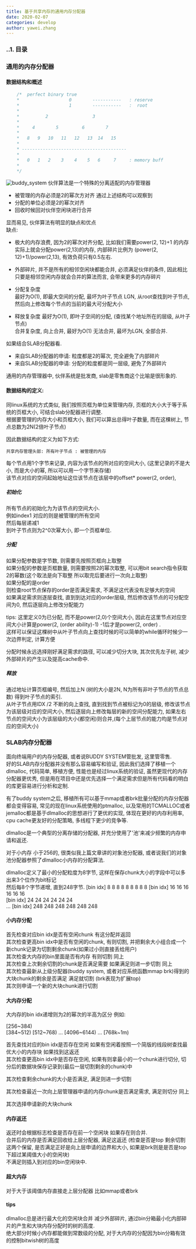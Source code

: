 ```yaml
---
title: 基于共享内存的通用内存分配器
date: 2020-02-07
categories: develop 
author: yawei.zhang 
---
```


### ..1. 目录  


### 通用的内存分配器
#### 数据结构和概述  
```C++
    /*  perfect binary true
    *                   0        -----------   : reserve
    *	                1        -----------   :  root 
    *
    *          2                 3
    *
    *     4        5         6        7
    *
    *   8   9   10   11   12   13  14   15
    *
    * ----------------------------------------
    *
    *   0   1   2    3    4    5   6     7     : memory buff
    *
    */
```
![buddy_system](/images/buddy_system.gif)
伙伴算法是一个特殊的分离适配的内存管理器  
* 被管理的内存必须是2的幂次方对齐 通过上述结构可以观察到  
* 分配的单位必须是2的幂次对齐  
* 回收时候回对伙伴空闲块进行合并   

显而易见, 伙伴算法有明显的缺点和优点  
缺点:  
* 极大的内存浪费, 因为2的幂次对齐分配, 比如我们需要power(2, 12)+1 的内存 实际上就会分配power(2,13)的内存,  内部碎片比例为 (power(2, 12)+1)/power(2,13), 有效负荷只有0.5左右. 

* 外部碎片, 并不是所有的相邻空闲块都能合并, 必须满足伙伴的条件,  因此相比只要是相邻空闲内存就会合并的算法而言, 会带来更多的内存碎片   

* 分配复杂度  
  最好为O(1), 即最大空间的分配, 最坏为叶子节点 LGN, 从root查找到叶子节点, 然后向上修改每个节点的当前的最大可分配大小     
  

* 释放复杂度
  最好为O(1), 即叶子空间的分配, (查找某个地址所在的层级, 从叶子节点)  
  合并复杂度, 向上合并, 最好为O(1) 无法合并, 最坏为LGN, 全部合并.   

如果结合SLAB分配器看.
* 来自SLAB分配器的申请: 粒度都是2的幂次, 完全避免了内部碎片  
* 来自SLAB分配器的申请: 分配的粒度都是同一层级, 避免了外部碎片  

通用的内存管理器中, 伙伴系统是批发商, slab是零售商这个比喻是很形象的.  



#### 数据结构的定义:  

同linux系统的方式类似, 我们按照页框为单位来管理内存, 页框的大小大于等于系统的页框大小, 可结合slab分配器进行调整.  
根据要管理的内存大小和页框大小, 我们可以算出总得叶子数量,  而在这棵树上, 节点总数为2N(2倍叶子节点)   

因此数据结构的定义为如下方式:
```
共享内存管理头部: 所有叶子节点 : 被管理的内存
```

每个节点用1个字节来记录, 内容为该节点的所对应的空间大小, (这里记录的不是大小, 而是大小的幂, 所以可以用一个字节来存储)   
该节点对应的空间起始地址这位该节点在该层中的offset* power(2, order), 


##### 初始化  
所有节点的初始化为为该节点的空间大小.  
例如index1 对应的则是被管理的所有空间  
然后每层递减1  
到叶子节点则为2^0次幂大小, 即一个页框单位.  


##### 分配  
如果分配参数是字节数, 则需要先按照页框向上取整   
如果分配的参数是页框数量, 则需要按照2的幂次取整, 可以用bit search指令获取2的幂数(这个取法是向下取整 所以取完后要进行一次向上取整)   
如果分配的是order  
则检查root节点保存的order是否满足需求, 不满足这代表没有足够大的空间  
如果满足需求则逐层查找, 直到到达对应的order层级, 然后修改该节点的可分配空间为0, 然后逐层向上修改分配能力  

tips:
 这里定义0为已分配, 而不是power(2,0)个空间大小,  因此在这里节点对应空间大小计算是power(2, (order ability)-1)   -1后才是power(2, order) .   
 这样可以保证这棵树中从叶子节点向上查找时候的可以简单的while循环时候少一次边界判定, 计算方便   

分配时候永远选择刚好满足需求的路径, 可以减少切分大块, 其次优先左子树,  减少外部碎片的产生以及提高cache命中.  


 ##### 释放  
 通过地址计算页框编号, 然后加上N (树的大小是2N, N为所有非叶子节点的节点总数) 得到叶子节点的索引.  
 从叶子节点用IDX /2 不断的向上查找, 直到找到节点被标记为0的层级,  修改该节点为该层级对应的空间大小, 然后逐层向上修改每层的新的空间分配能力, 如果左右节点的空间大小为该层级的大小(都空闲)则合并,(每个上层节点的能力均是节点对应的空间大小)   


### SLAB内存分配器   
面向终端用户的内存分配器, 或者说BUDDY SYSTEM管批发, 这里管零售.    
好的SLAB内存分配器并没有那么容易编写和验证,  因此我们选择了移植一个dlmalloc, 代码简单, 移植方便, 性能也是经过linux系统的验证, 虽然更现代的内存分配器更优秀, 但是用在项目中还是优先选择一个满足需求但是所有代码看的明白的库更容易进行分析和定制.    

有了buddy system之后, 移植所有可以基于mmap或者brk批量分配的内存分配器都会变得容易, 常见的现在linux系统使用的ptmalloc, 以及常用的TCMALLOC或者jemalloc都是基于dlmalloc的思想进行了更优的实现, 体现在更好的内存利用率, cpu cache更友好的分配策略, 多线程下更少的竞争等.   

dlmalloc是一个典型的分离存储的分配器, 并充分使用了'池'来减少频繁的内存申请和返还.   

对于小内存 小于256的, 很类似我上篇文章讲的对象池分配器, 或者说我们的对象池分配器参照了dlmalloc小内存的分配算法.   

dlmalloc定义了最小的分配粒度为8字节, 这样在保存chunk大小的字段中可以多出来3个位作为bit标记   
然后每8个字节递增, 直到248字节. 
[bin idx] 8 8 8 8 8 8 8 8 8 
[bin idx] 16 16 16 16 16 16   
[bin idx] 24 24 24 24 24 24   
...
[bin idx] 248 248 248 248 248 248  



#### 小内存分配   
首先检查对应bin idx是否有空闲chunk 有这分配并返回   
其次检查更高bin idx中是否有空闲的chunk, 有则切割, 并把剩余大小组合成一个新chunk记录为切割剩余chunk(如果过小则直接丢给用户)  
其次检查大内存的bin里面是否有内存 有则切割 同上  
其次检查上次剩余切割的chunk是否满足需要 如果满足则进一步切割 同上  
其次检查最新从上级分配器(buddy system, 或者对应系统函数mmap brk)得到的大块chunk的剩余是否满足 满足就切割 (brk表现为扩展top)   
其次则申请一个新的大块chunk进行切割   




#### 大内存分配  
大内存的bin idx递增则为2的幂次的半高为区分  例如:  

[256~384)  
[384~512)
[512~768)
...
[4096~6144)
...
[768k~1m)  


首先查找对应的bin idx是否存在空闲
  如果有空闲着按照一个简版的线段树查找最优大小的内存块
  如果找到这返还  
其次检查更高bin idx中是否存在空闲, 如果有则拿最小的一个chunk进行切分, 切分后的数据块保存记录到(最后一层切割剩余的chunk)中   

其次检查剩余chunk的大小是否满足, 满足则进一步切割  

其次检查最近一次向上层管理器申请的内存chunk是否满足需求, 满足则切分 同上    

其次选择申请新的大块chunk


#### 内存返还  
返还时会根据标志检查是否存在前一个空闲块 如果存在则合并.  
合并后的内存是否满足回收给上层分配器, 满足这返还 (检查是否是top 剩余切割 这两个保留, 是否满足正好是向上层申请的边界和大小, 如果是brk则是是否是top下超过某阈值大小的空闲块)    
不满足则插入到对应的bin空闲块中.   


#### 超大内存  
对于大于该阈值内存直接走上层分配器  比如mmap或者brk  




#### tips     
dlmalloc总是进行最大化的空闲块合并 减少外部碎片,  通过bin分箱最小化内部碎片的产生和大块内存分配时的树的高度.  
绝大部分时候小内存都能做到常数级的分配, 对于大内存的分配因为bin分箱有效的控制bitwish树的高度  


